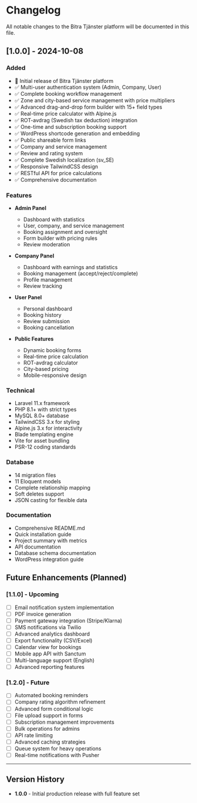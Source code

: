 # Changelog

All notable changes to the Bitra Tjänster platform will be documented in this file.

## [1.0.0] - 2024-10-08

### Added
- 🎉 Initial release of Bitra Tjänster platform
- ✅ Multi-user authentication system (Admin, Company, User)
- ✅ Complete booking workflow management
- ✅ Zone and city-based service management with price multipliers
- ✅ Advanced drag-and-drop form builder with 15+ field types
- ✅ Real-time price calculator with Alpine.js
- ✅ ROT-avdrag (Swedish tax deduction) integration
- ✅ One-time and subscription booking support
- ✅ WordPress shortcode generation and embedding
- ✅ Public shareable form links
- ✅ Company and service management
- ✅ Review and rating system
- ✅ Complete Swedish localization (sv_SE)
- ✅ Responsive TailwindCSS design
- ✅ RESTful API for price calculations
- ✅ Comprehensive documentation

### Features
- **Admin Panel**
  - Dashboard with statistics
  - User, company, and service management
  - Booking assignment and oversight
  - Form builder with pricing rules
  - Review moderation

- **Company Panel**
  - Dashboard with earnings and statistics
  - Booking management (accept/reject/complete)
  - Profile management
  - Review tracking

- **User Panel**
  - Personal dashboard
  - Booking history
  - Review submission
  - Booking cancellation

- **Public Features**
  - Dynamic booking forms
  - Real-time price calculation
  - ROT-avdrag calculator
  - City-based pricing
  - Mobile-responsive design

### Technical
- Laravel 11.x framework
- PHP 8.1+ with strict types
- MySQL 8.0+ database
- TailwindCSS 3.x for styling
- Alpine.js 3.x for interactivity
- Blade templating engine
- Vite for asset bundling
- PSR-12 coding standards

### Database
- 14 migration files
- 11 Eloquent models
- Complete relationship mapping
- Soft deletes support
- JSON casting for flexible data

### Documentation
- Comprehensive README.md
- Quick installation guide
- Project summary with metrics
- API documentation
- Database schema documentation
- WordPress integration guide

## Future Enhancements (Planned)

### [1.1.0] - Upcoming
- [ ] Email notification system implementation
- [ ] PDF invoice generation
- [ ] Payment gateway integration (Stripe/Klarna)
- [ ] SMS notifications via Twilio
- [ ] Advanced analytics dashboard
- [ ] Export functionality (CSV/Excel)
- [ ] Calendar view for bookings
- [ ] Mobile app API with Sanctum
- [ ] Multi-language support (English)
- [ ] Advanced reporting features

### [1.2.0] - Future
- [ ] Automated booking reminders
- [ ] Company rating algorithm refinement
- [ ] Advanced form conditional logic
- [ ] File upload support in forms
- [ ] Subscription management improvements
- [ ] Bulk operations for admins
- [ ] API rate limiting
- [ ] Advanced caching strategies
- [ ] Queue system for heavy operations
- [ ] Real-time notifications with Pusher

---

## Version History

- **1.0.0** - Initial production release with full feature set

